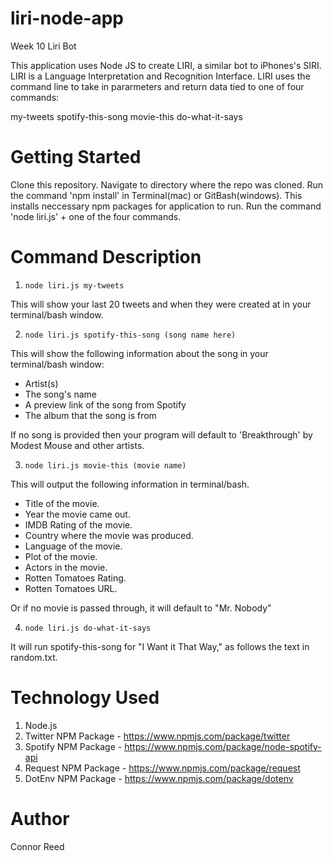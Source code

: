 # liri-node-app

Week 10 Liri Bot

This application uses Node JS to create LIRI, a similar bot to iPhones's SIRI. LIRI is a Language Interpretation and Recognition Interface.  LIRI uses the command line to take in pararmeters and return data tied to one of four commands:

my-tweets
spotify-this-song
movie-this
do-what-it-says

# Getting Started

Clone this repository.
Navigate to directory where the repo was cloned.
Run the command 'npm install' in Terminal(mac) or GitBash(windows). This installs neccessary npm packages for application to run.
Run the command 'node liri.js' + one of the four commands.

# Command Description

 1. ```node liri.js my-tweets```

This will show your last 20 tweets and when they were created at in your terminal/bash window.

 2. ```node liri.js spotify-this-song (song name here)```

This will show the following information about the song in your terminal/bash window:

- Artist(s)
- The song's name
- A preview link of the song from Spotify
- The album that the song is from

If no song is provided then your program will default to 'Breakthrough' by Modest Mouse and other artists.

 3. ```node liri.js movie-this (movie name)```

This will output the following information in terminal/bash.

- Title of the movie.
- Year the movie came out.
- IMDB Rating of the movie.
- Country where the movie was produced.
- Language of the movie.
- Plot of the movie.
- Actors in the movie.
- Rotten Tomatoes Rating.
- Rotten Tomatoes URL.

Or if no movie is passed through, it will default to "Mr. Nobody"

 4. ```node liri.js do-what-it-says```

It will run spotify-this-song for "I Want it That Way," as follows the text in random.txt.

# Technology Used

1. Node.js
2. Twitter NPM Package - https://www.npmjs.com/package/twitter
3. Spotify NPM Package - https://www.npmjs.com/package/node-spotify-api
4. Request NPM Package - https://www.npmjs.com/package/request 
5. DotEnv NPM Package - https://www.npmjs.com/package/dotenv

# Author 
Connor Reed





